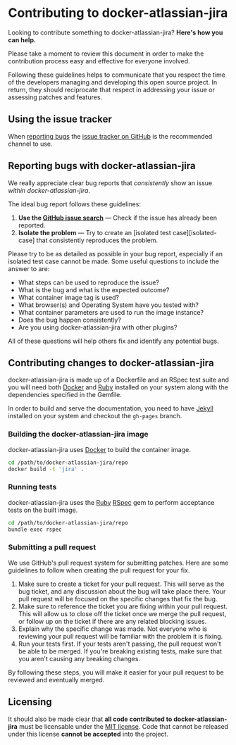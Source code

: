 Contributing to docker-atlassian-jira
=====================================
Looking to contribute something to docker-atlassian-jira? **Here's how you can help.**

Please take a moment to review this document in order to make the contribution
process easy and effective for everyone involved.

Following these guidelines helps to communicate that you respect the time of
the developers managing and developing this open source project. In return,
they should reciprocate that respect in addressing your issue or assessing
patches and features.

Using the issue tracker
-----------------------
When [reporting bugs][reporting-bugs] the
[issue tracker on GitHub][issue-tracker] is the recommended channel to use.

Reporting bugs with docker-atlassian-jira
-----------------------------------------
We really appreciate clear bug reports that _consistently_ show an issue
_within docker-atlassian-jira_.

The ideal bug report follows these guidelines:

1. **Use the [GitHub issue search][issue-search]** &mdash; Check if the issue
   has already been reported.
2. **Isolate the problem**  &mdash; Try to create an
   [isolated test case][isolated-case] that consistently reproduces the problem.

Please try to be as detailed as possible in your bug report, especially if an
isolated test case cannot be made. Some useful questions to include the answer
to are:

- What steps can be used to reproduce the issue?
- What is the bug and what is the expected outcome?
- What container image tag is used?
- What browser(s) and Operating System have you tested with?
- What container parameters are used to run the image instance?
- Does the bug happen consistently?
- Are you using docker-atlassian-jira with other plugins?

All of these questions will help others fix and identify any potential bugs.

Contributing changes to docker-atlassian-jira
---------------------------------------------
docker-atlassian-jira is made up of a Dockerfile and an RSpec test suite and you will need both [Docker][docker] and [Ruby][ruby] installed on your system along with the dependencies specified in the Gemfile.

In order to build and serve the documentation, you need to have [Jekyll][jekyll]
installed on your system and checkout the `gh-pages` branch.

### Building the docker-atlassian-jira image

docker-atlassian-jira uses [Docker][docker] to build the container image.

```bash
cd /path/to/docker-atlassian-jira/repo
docker build -t 'jira' .
```

### Running tests

docker-atlassian-jira uses the [Ruby][ruby] [RSpec][rspec] gem to perform acceptance tests on the built image.

```bash
cd /path/to/docker-atlassian-jira/repo
bundle exec rspec
```

### Submitting a pull request

We use GitHub's pull request system for submitting patches. Here are some
guidelines to follow when creating the pull request for your fix.

1. Make sure to create a ticket for your pull request. This will serve as the
bug ticket, and any discussion about the bug will take place there. Your pull
request will be focused on the specific changes that fix the bug.
2. Make sure to reference the ticket you are fixing within your pull request.
This will allow us to close off the ticket once we merge the pull request, or
follow up on the ticket if there are any related blocking issues.
3. Explain why the specific change was made. Not everyone who is reviewing your
pull request will be familiar with the problem it is fixing.
4. Run your tests first. If your tests aren't passing, the pull request won't
be able to be merged. If you're breaking existing tests, make sure that you
aren't causing any breaking changes.

By following these steps, you will make it easier for your pull request to be
reviewed and eventually merged.

Licensing
---------

It should also be made clear that **all code contributed to docker-atlassian-jira** must be
licensable under the [MIT license][licensing].  Code that cannot be released
under this license **cannot be accepted** into the project.

[issue-search]: https://github.com/cptactionhank/docker-atlassian-jira/search?q=&type=Issues
[issue-tracker]: https://github.com/cptactionhank/docker-atlassian-jira/issues
[licensing]: https://github.com/cptactionhank/docker-atlassian-jira/blob/master/LICENSE
[contributing]: https://github.com/cptactionhank/docker-atlassian-jira/blob/master/CONTRIBUTING.md
[reporting-bugs]: #reporting-bugs
[docker]: https://www.docker.com/
[jekyll]: https://jekyllrb.com/docs/installation/
[ruby]: https://www.ruby-lang.org/en/
[rspec]: http://rspec.info/
